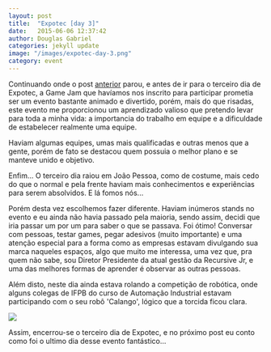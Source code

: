 ```yaml
---
layout: post
title:  "Expotec [day 3]"
date:   2015-06-06 12:37:42
author: Douglas Gabriel
categories: jekyll update
image: "/images/expotec-day-3.png"
category: event
---
```


Continuando onde o post [anterior][anterior] parou, e antes de ir para o terceiro dia de Expotec, a Game Jam que havíamos nos inscrito para participar prometia ser um evento bastante animado e divertido, porém, mais do que risadas, este evento me proporcionou um aprendizado valioso que pretendo levar para toda a minha vida: a importancia do trabalho em equipe e a dificuldade de estabelecer realmente uma equipe.


Haviam algumas equipes, umas mais qualificadas e outras menos que a gente, porém de fato se destacou quem possuia o melhor plano e se manteve unido e objetivo.


Enfim... O terceiro dia raiou em João Pessoa, como de costume, mais cedo do que o normal e pela frente haviam mais conhecimentos e experiências para serem absolvidos. E lá fomos nós...


Porém desta vez escolhemos fazer diferente. Haviam inúmeros stands no evento e eu ainda não havia passado pela maioria, sendo assim, decidi que iria passar um por um para saber o que se passava. Foi ótimo! Conversar com pessoas, testar games, pegar adesivos (muito importante) e uma atenção especial para a forma como as empresas estavam divulgando sua marca naqueles espaços, algo que muito me interessa, uma vez que, pra quem não sabe, sou Diretor Presidente da atual gestão da Recursive Jr, e uma das melhores formas de aprender é observar as outras pessoas.


Além disto, neste dia ainda estava rolando a competição de robótica, onde alguns colegas de IFPB do curso de Automação Industrial estavam participando com o seu robô 'Calango', lógico que a torcida ficou clara.

<img src="{{ site.absolute_url }}/images/posts/expotecday31.jpg">


Assim, encerrou-se o terceiro dia de Expotec, e no próximo post eu conto como foi o ultimo dia desse evento fantástico...

[anterior]:http://douglasgabriel.github.io/jekyll/update/2015/06/02/Expotec-day-2.html
